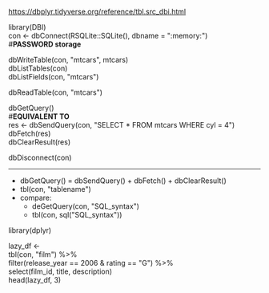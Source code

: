 https://dbplyr.tidyverse.org/reference/tbl.src_dbi.html

library(DBI)\
con <- dbConnect(RSQLite::SQLite(), dbname = ":memory:")\
#**PASSWORD storage**

dbWriteTable(con, "mtcars", mtcars)\
dbListTables(con)\
dbListFields(con, "mtcars")

dbReadTable(con, "mtcars")

dbGetQuery()\
#**EQUIVALENT TO**\
res <- dbSendQuery(con, "SELECT * FROM mtcars WHERE cyl = 4")\
dbFetch(res)\
dbClearResult(res)

dbDisconnect(con)

---
- dbGetQuery() = dbSendQuery() + dbFetch() + dbClearResult()
- tbl(con, "tablename")
- compare:
  - deGetQuery(con, "SQL_syntax")
  - tbl(con, sql("SQL_syntax"))

library(dplyr)

lazy_df <-\
  tbl(con, "film") %>%\
  filter(release_year == 2006 & rating == "G") %>%\
  select(film_id, title, description)\
head(lazy_df, 3)
